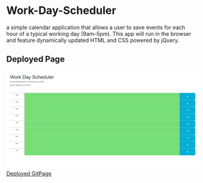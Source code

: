 # Work-Day-Scheduler
 a simple calendar application that allows a user to save events for each hour of a typical working day (9am–5pm). This app will run in the browser and feature dynamically updated HTML and CSS powered by jQuery.
## Deployed Page
![Deployed Page Screenshot](sdjmeikfodfwjmewfikjoerf.png)
[Deployed GitPage](https://rrwx.github.io/Work-Day-Scheduler/)
